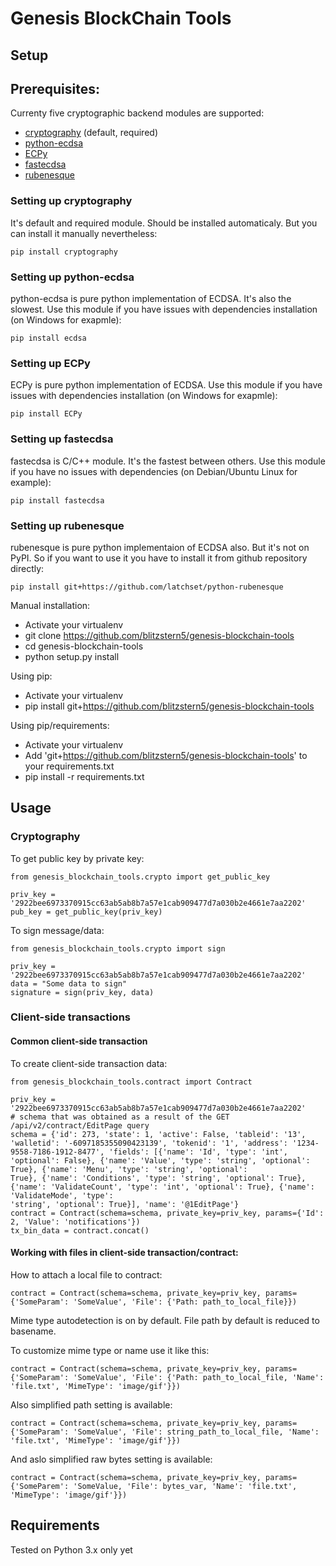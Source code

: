 Genesis BlockChain Tools
========================

Setup
-----

## Prerequisites:

Currenty five cryptographic backend modules are supported:
* [cryptography](https://github.com/pyca/cryptography) (default, required)
* [python-ecdsa](https://github.com/warner/python-ecdsa)
* [ECPy](http://ubinity.github.io/ECPy/)
* [fastecdsa](https://github.com/AntonKueltz/fastecdsa)
* [rubenesque](https://github.com/latchset/python-rubenesque)

### Setting up cryptography

It's default and required module. Should be installed automaticaly. But you can install it manually nevertheless:

```
pip install cryptography
```

### Setting up python-ecdsa

python-ecdsa is pure python implementation of ECDSA. It's also the slowest. Use this module if you have issues with dependencies installation (on Windows for exapmle):

```
pip install ecdsa
```

### Setting up ECPy

ECPy is pure python implementation of ECDSA. Use this module if you have issues with dependencies installation (on Windows for exapmle):

```
pip install ECPy
```

### Setting up fastecdsa

fastecdsa is C/C++ module. It's the fastest between others. Use this module if you have no issues with dependencies (on Debian/Ubuntu Linux for example):

```
pip install fastecdsa
```

### Setting up rubenesque

rubenesque is pure python implementaion of ECDSA also. But it's not on PyPI. So if you want to use it you have to install it from github repository directly:

```
pip install git+https://github.com/latchset/python-rubenesque
```

Manual installation:

* Activate your virtualenv
* git clone https://github.com/blitzstern5/genesis-blockchain-tools
* cd genesis-blockchain-tools
* python setup.py install

Using pip:

* Activate your virtualenv
* pip install git+https://github.com/blitzstern5/genesis-blockchain-tools

Using pip/requirements:

* Activate your virtualenv
* Add 'git+https://github.com/blitzstern5/genesis-blockchain-tools' to your requirements.txt
* pip install -r requirements.txt

Usage
-----

### Cryptography 

To get public key by private key:

```
from genesis_blockchain_tools.crypto import get_public_key

priv_key = '2922bee6973370915cc63ab5ab8b7a57e1cab909477d7a030b2e4661e7aa2202'
pub_key = get_public_key(priv_key)
```

To sign message/data:

```
from genesis_blockchain_tools.crypto import sign

priv_key = '2922bee6973370915cc63ab5ab8b7a57e1cab909477d7a030b2e4661e7aa2202'
data = "Some data to sign"
signature = sign(priv_key, data)
```

### Client-side transactions

#### Common client-side transaction

To create client-side transaction data:

```
from genesis_blockchain_tools.contract import Contract

priv_key = '2922bee6973370915cc63ab5ab8b7a57e1cab909477d7a030b2e4661e7aa2202'
# schema that was obtained as a result of the GET /api/v2/contract/EditPage query
schema = {'id': 273, 'state': 1, 'active': False, 'tableid': '13', 'walletid': '-6097185355090423139', 'tokenid': '1', 'address': '1234-9558-7186-1912-8477', 'fields': [{'name': 'Id', 'type': 'int', 'optional': False}, {'name': 'Value', 'type': 'string', 'optional': True}, {'name': 'Menu', 'type': 'string', 'optional':
True}, {'name': 'Conditions', 'type': 'string', 'optional': True}, {'name': 'ValidateCount', 'type': 'int', 'optional': True}, {'name': 'ValidateMode', 'type':
'string', 'optional': True}], 'name': '@1EditPage'} 
contract = Contract(schema=schema, private_key=priv_key, params={'Id': 2, 'Value': 'notifications'})
tx_bin_data = contract.concat()

```

#### Working with files in client-side transaction/contract:

How to attach a local file to contract:

```
contract = Contract(schema=schema, private_key=priv_key, params={'SomeParam': 'SomeValue', 'File': {'Path: path_to_local_file}})

```

Mime type autodetection is on by default.
File path by default is reduced to basename.

To customize mime type or name use it like this:
```
contract = Contract(schema=schema, private_key=priv_key, params={'SomeParam': 'SomeValue', 'File': {'Path: path_to_local_file, 'Name': 'file.txt', 'MimeType': 'image/gif'}})

```
Also simplified path setting is available:
```
contract = Contract(schema=schema, private_key=priv_key, params={'SomeParam': 'SomeValue', 'File': string_path_to_local_file, 'Name': 'file.txt', 'MimeType': 'image/gif'}})

```
And aslo simplified raw bytes setting is available:
```
contract = Contract(schema=schema, private_key=priv_key, params={'SomeParem': 'SomeValue, 'File': bytes_var, 'Name': 'file.txt', 'MimeType': 'image/gif'}})

```

Requirements
------------

Tested on Python 3.x only yet
